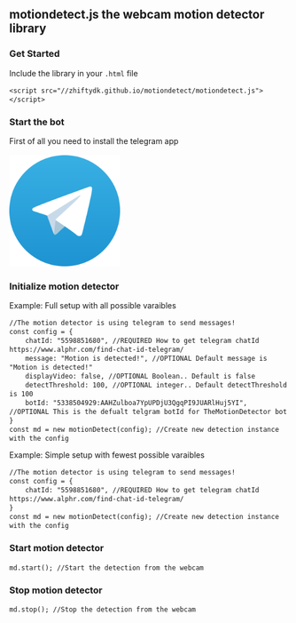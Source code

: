 ## motiondetect.js the webcam motion detector library
### Get Started
Include the library in your `.html` file
```JS
<script src="//zhiftydk.github.io/motiondetect/motiondetect.js"></script>
```

### Start the bot
First of all you need to install the telegram app
<br>
<br>
<a href="https://telegram.org/"><img src="images/telegram.webp" style="width:200px;"></a>

### Initialize motion detector
Example: Full setup with all possible varaibles
```JS
//The motion detector is using telegram to send messages!
const config = {
    chatId: "5598851680", //REQUIRED How to get telegram chatId https://www.alphr.com/find-chat-id-telegram/
    message: "Motion is detected!", //OPTIONAL Default message is "Motion is detected!"
    displayVideo: false, //OPTIONAL Boolean.. Default is false
    detectThreshold: 100, //OPTIONAL integer.. Default detectThreshold is 100
    botId: "5338504929:AAHZulboa7YpUPDjU3QgqPI9JUARlHuj5YI", //OPTIONAL This is the defualt telgram botId for TheMotionDetector bot
}
const md = new motionDetect(config); //Create new detection instance with the config
```

Example: Simple setup with fewest possible varaibles
```JS
//The motion detector is using telegram to send messages!
const config = {
    chatId: "5598851680", //REQUIRED How to get telegram chatId https://www.alphr.com/find-chat-id-telegram/
}
const md = new motionDetect(config); //Create new detection instance with the config
```

### Start motion detector
```JS
md.start(); //Start the detection from the webcam
```

### Stop motion detector
```JS
md.stop(); //Stop the detection from the webcam
```